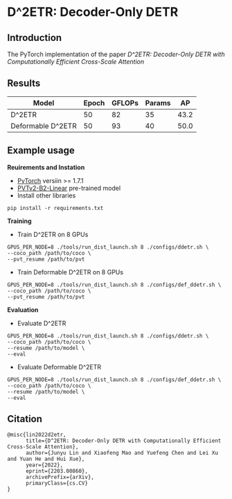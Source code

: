 # D^2​ETR: Decoder-Only DETR

## Introduction

The PyTorch implementation of the paper *D^2ETR: Decoder-Only DETR with Computationally Efficient Cross-Scale Attention*

## Results

| Model             | Epoch | GFLOPs | Params | AP   |
| ----------------- | ----- | ------ | ------ | ---- |
| D^2​ETR            | 50    | 82     | 35     | 43.2 |
| Deformable D^2​ETR | 50    | 93     | 40     | 50.0 |

## Example usage

**Reuirements and Instation**

* [PyTorch](https://pytorch.org/) versiin >= 1.7.1
* [PVTv2-B2-Linear](https://github.com/whai362/PVT) pre-trained model
* Install other libraries

```
pip install -r requirements.txt
```

**Training**

* Train D^2​ETR on 8 GPUs

```
GPUS_PER_NODE=8 ./tools/run_dist_launch.sh 8 ./configs/ddetr.sh \
--coco_path /path/to/coco \
--pvt_resume /path/to/pvt
```

* Train Deformable D^2​ETR on 8 GPUs

```
GPUS_PER_NODE=8 ./tools/run_dist_launch.sh 8 ./configs/def_ddetr.sh \
--coco_path /path/to/coco \
--pvt_resume /path/to/pvt
```

**Evaluation**

* Evaluate D^2​ETR

```
GPUS_PER_NODE=8 ./tools/run_dist_launch.sh 8 ./configs/ddetr.sh \
--coco_path /path/to/coco \
--resume /path/to/model \
--eval
```

* Evaluate Deformable D^2​ETR

```
GPUS_PER_NODE=8 ./tools/run_dist_launch.sh 8 ./configs/def_ddetr.sh \
--coco_path /path/to/coco \
--resume /path/to/model \
--eval
```

## Citation

```
@misc{lin2022d2etr,
      title={D^2ETR: Decoder-Only DETR with Computationally Efficient Cross-Scale Attention}, 
      author={Junyu Lin and Xiaofeng Mao and Yuefeng Chen and Lei Xu and Yuan He and Hui Xue},
      year={2022},
      eprint={2203.00860},
      archivePrefix={arXiv},
      primaryClass={cs.CV}
}
```